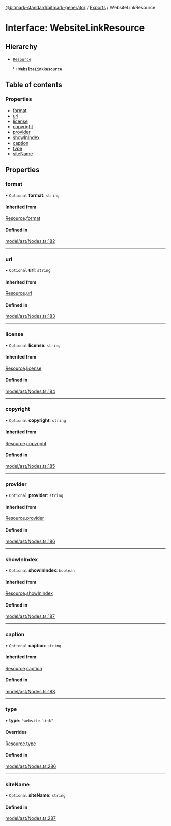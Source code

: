 [@bitmark-standard/bitmark-generator](../API.md) / [Exports](../modules.md) / WebsiteLinkResource

# Interface: WebsiteLinkResource

## Hierarchy

- [`Resource`](Resource.md)

  ↳ **`WebsiteLinkResource`**

## Table of contents

### Properties

- [format](WebsiteLinkResource.md#format)
- [url](WebsiteLinkResource.md#url)
- [license](WebsiteLinkResource.md#license)
- [copyright](WebsiteLinkResource.md#copyright)
- [provider](WebsiteLinkResource.md#provider)
- [showInIndex](WebsiteLinkResource.md#showInIndex)
- [caption](WebsiteLinkResource.md#caption)
- [type](WebsiteLinkResource.md#type)
- [siteName](WebsiteLinkResource.md#siteName)

## Properties

### format

• `Optional` **format**: `string`

#### Inherited from

[Resource](Resource.md).[format](Resource.md#format)

#### Defined in

[model/ast/Nodes.ts:182](https://github.com/getMoreBrain/bitmark-generator/blob/416295c/src/model/ast/Nodes.ts#L182)

___

### url

• `Optional` **url**: `string`

#### Inherited from

[Resource](Resource.md).[url](Resource.md#url)

#### Defined in

[model/ast/Nodes.ts:183](https://github.com/getMoreBrain/bitmark-generator/blob/416295c/src/model/ast/Nodes.ts#L183)

___

### license

• `Optional` **license**: `string`

#### Inherited from

[Resource](Resource.md).[license](Resource.md#license)

#### Defined in

[model/ast/Nodes.ts:184](https://github.com/getMoreBrain/bitmark-generator/blob/416295c/src/model/ast/Nodes.ts#L184)

___

### copyright

• `Optional` **copyright**: `string`

#### Inherited from

[Resource](Resource.md).[copyright](Resource.md#copyright)

#### Defined in

[model/ast/Nodes.ts:185](https://github.com/getMoreBrain/bitmark-generator/blob/416295c/src/model/ast/Nodes.ts#L185)

___

### provider

• `Optional` **provider**: `string`

#### Inherited from

[Resource](Resource.md).[provider](Resource.md#provider)

#### Defined in

[model/ast/Nodes.ts:186](https://github.com/getMoreBrain/bitmark-generator/blob/416295c/src/model/ast/Nodes.ts#L186)

___

### showInIndex

• `Optional` **showInIndex**: `boolean`

#### Inherited from

[Resource](Resource.md).[showInIndex](Resource.md#showInIndex)

#### Defined in

[model/ast/Nodes.ts:187](https://github.com/getMoreBrain/bitmark-generator/blob/416295c/src/model/ast/Nodes.ts#L187)

___

### caption

• `Optional` **caption**: `string`

#### Inherited from

[Resource](Resource.md).[caption](Resource.md#caption)

#### Defined in

[model/ast/Nodes.ts:188](https://github.com/getMoreBrain/bitmark-generator/blob/416295c/src/model/ast/Nodes.ts#L188)

___

### type

• **type**: ``"website-link"``

#### Overrides

[Resource](Resource.md).[type](Resource.md#type)

#### Defined in

[model/ast/Nodes.ts:286](https://github.com/getMoreBrain/bitmark-generator/blob/416295c/src/model/ast/Nodes.ts#L286)

___

### siteName

• `Optional` **siteName**: `string`

#### Defined in

[model/ast/Nodes.ts:287](https://github.com/getMoreBrain/bitmark-generator/blob/416295c/src/model/ast/Nodes.ts#L287)
